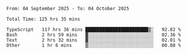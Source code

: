 <!--START_SECTION:waka-->

```abap
From: 04 September 2025 - To: 04 October 2025

Total Time: 125 hrs 35 mins

TypeScript   117 hrs 36 mins ███████████████████████▒░   92.82 %
Bash         2 hrs 59 mins   ▓░░░░░░░░░░░░░░░░░░░░░░░░   02.36 %
Text         2 hrs 32 mins   ▓░░░░░░░░░░░░░░░░░░░░░░░░   02.01 %
Other        1 hr 6 mins     ▒░░░░░░░░░░░░░░░░░░░░░░░░   00.88 %
```

<!--END_SECTION:waka-->
